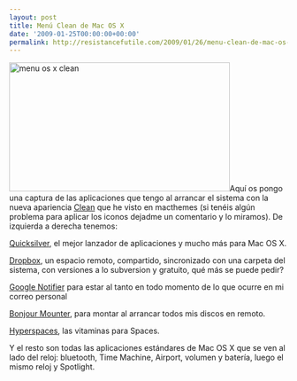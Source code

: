 ```yaml
---
layout: post
title: Menú Clean de Mac OS X
date: '2009-01-25T00:00:00+00:00'
permalink: http://resistancefutile.com/2009/01/26/menu-clean-de-mac-os-x/
---
```

<img src="http://resistancefutile.com/wp-content/menu-os-x.jpg" alt="menu os x clean" title="menu os x clean" width="399" height="233" class="centro_borde" />Aquí os pongo una captura de las aplicaciones que tengo al arrancar el sistema con la nueva apariencia <a href="http://macthemes2.net/forum/viewtopic.php?id=16792168">Clean</a> que he visto en macthemes (si tenéis algún problema para aplicar los iconos dejadme un comentario y lo miramos). De izquierda a derecha tenemos:

<a href="http://docs.blacktree.com/quicksilver/what_is_quicksilver">Quicksilver</a>, el mejor lanzador de aplicaciones y mucho más para Mac OS X.

<a href="http://www.getdropbox.com/install">Dropbox</a>, un espacio remoto, compartido, sincronizado con una carpeta del sistema, con versiones a lo subversion y gratuito, qué más se puede pedir?

<a href="http://www.genbeta.com/2006/08/20-google-notifier-para-mac-soporta-google-calendar">Google Notifier</a> para estar al tanto en todo momento de lo que ocurre en mi correo personal

<a href="http://www.applesfera.com/2009/01/24-bonjour-mounter-para-montar-discos-en-red-al-arrancar">Bonjour Mounter</a>, para montar al arrancar todos mis discos en remoto.

 <a href="http://www.applesfera.com/2008/10/19-hyperspaces-vitamina-los-spaces-de-leopard">Hyperspaces</a>, las vitaminas para Spaces.

Y el resto son todas las aplicaciones estándares de Mac OS X que se ven al lado del reloj: bluetooth, Time Machine, Airport, volumen y batería, luego el mismo reloj y Spotlight.
